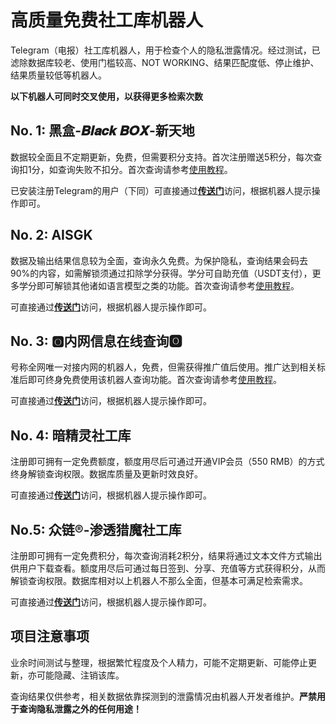 # 高质量免费社工库机器人
Telegram（电报）社工库机器人，用于检查个人的隐私泄露情况。经过测试，已滤除数据库较老、使用门槛较高、NOT WORKING、结果匹配度低、停止维护、结果质量较低等机器人。

**以下机器人可同时交叉使用，以获得更多检索次数**

## No. 1: 黑盒-𝑩𝒍𝒂𝒄𝒌 𝑩𝑶𝑿-新天地
数据较全面且不定期更新，免费，但需要积分支持。首次注册赠送5积分，每次查询扣1分，如查询失败不扣分。首次查询请参考[使用教程](https://telegra.ph/%E9%BB%91%E7%9B%92-%F0%9D%91%A9%F0%9D%92%8D%F0%9D%92%82%F0%9D%92%84%F0%9D%92%8C-%F0%9D%91%A9%F0%9D%91%B6%F0%9D%91%BF---%E7%A4%BE%E5%B7%A5%E5%BA%93%E4%BD%BF%E7%94%A8%E6%95%99%E7%A8%8B-08-23)。

已安装注册Telegram的用户（下同）可直接通过[**传送门**](https://t.me/BOXsgkbot?start=U1TvffB)访问，根据机器人提示操作即可。

## No. 2: AISGK
数据及输出结果信息较为全面，查询永久免费。为保护隐私，查询结果会码去90%的内容，如需解锁须通过扣除学分获得。学分可自助充值（USDT支付），更多学分即可解锁其他诸如语言模型之类的功能。首次查询请参考[使用教程](https://telegra.ph/AISGK-05-17)。

可直接通过[**传送门**](https://t.me/aishegongkubot?start=AISGK_TDW5DW2V)访问，根据机器人提示操作即可。

## No. 3: 🅾内网信息在线查询🅾
号称全网唯一对接内网的机器人，免费，但需获得推广值后使用。推广达到相关标准后即可终身免费使用该机器人查询功能。首次查询请参考[使用教程](https://telegra.ph/%E5%85%8D%E8%B4%B9%E5%86%85%E7%BD%91%E4%BF%A1%E6%81%AF%E5%9C%A8%E7%BA%BF%E6%9F%A5%E8%AF%A2-07-29)。

可直接通过[**传送门**](https://t.me/NeiWangsgkbot?start=6320564014)访问，根据机器人提示操作即可。

## No. 4: 暗精灵社工库
注册即可拥有一定免费额度，额度用尽后可通过开通VIP会员（550 RMB）的方式终身解锁查询权限。数据库质量及更新时效良好。

可直接通过[**传送门**](https://t.me/AJL01_bot?start=xkOLiW4qY1)访问，根据机器人提示操作即可。

## No.5: 众链®-渗透猎魔社工库
注册即可拥有一定免费积分，每次查询消耗2积分，结果将通过文本文件方式输出供用户下载查看。额度用尽后可通过每日签到、分享、充值等方式获得积分，从而解锁查询权限。数据库相对以上机器人不那么全面，但基本可满足检索需求。

可直接通过[**传送门**](https://t.me/CrimeSGKbot?start=6320564014)访问，根据机器人提示操作即可。

## 项目注意事项
业余时间测试与整理，根据繁忙程度及个人精力，可能不定期更新、可能停止更新，亦可能隐藏、注销该库。

查询结果仅供参考，相关数据依靠探测到的泄露情况由机器人开发者维护。**严禁用于查询隐私泄露之外的任何用途！**
